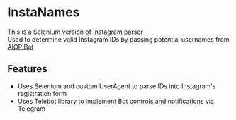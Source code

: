 # InstaNames
This is a Selenium version of Instagram parser  
Used to determine valid Instagram IDs by passing potential usernames from [AIOP Bot](https://github.com/malvere/AIOPostgresBot)
## Features
- Uses Selenium and custom UserAgent to parse IDs into Instagram's registration form
- Uses Telebot library to implement Bot controls and notifications via Telegram
